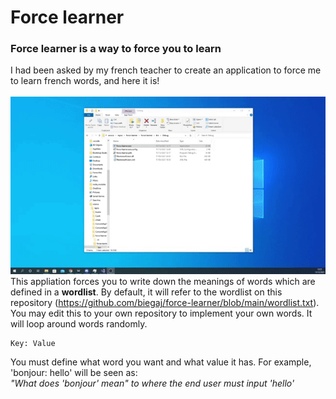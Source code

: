 # Force learner

### Force learner is a way to force you to learn
I had been asked by my french teacher to create an application to force me to learn french words, and here it is!\
\
![Example of it in action](images/example.gif)
\
This appliation forces you to write down the meanings of words which are defined in a **wordlist**. By default, it will refer to the wordlist on this repository (https://github.com/biegaj/force-learner/blob/main/wordlist.txt). \
You may edit this to your own repository to implement your own words. It will loop around words randomly. 
```
Key: Value 
``` 
You must define what word you want and what value it has. For example, 'bonjour: hello' will be seen as:\
*"What does 'bonjour' mean" to where the end user must input 'hello'*
